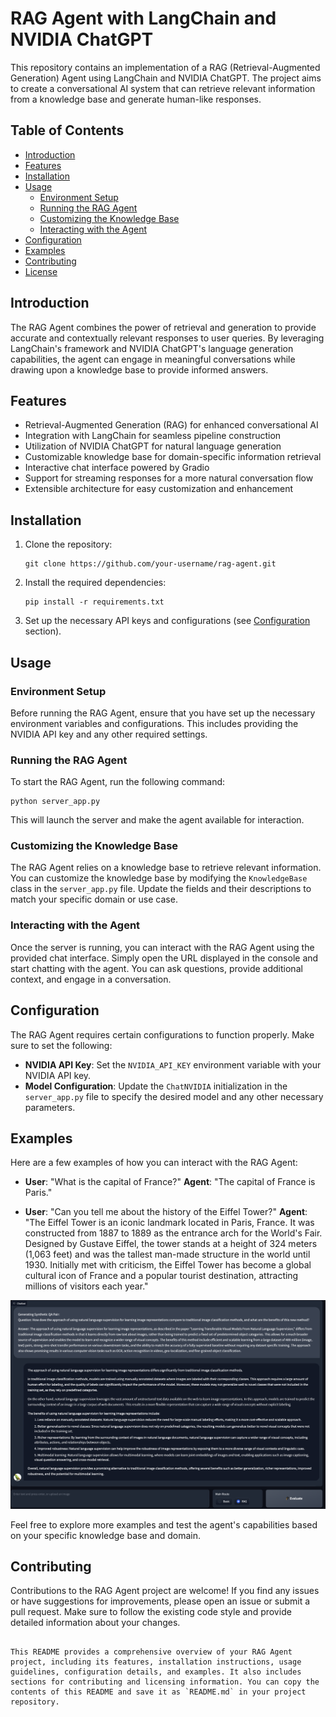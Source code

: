 
# RAG Agent with LangChain and NVIDIA ChatGPT

This repository contains an implementation of a RAG (Retrieval-Augmented Generation) Agent using LangChain and NVIDIA ChatGPT. The project aims to create a conversational AI system that can retrieve relevant information from a knowledge base and generate human-like responses.

## Table of Contents

- [Introduction](#introduction)
- [Features](#features)
- [Installation](#installation)
- [Usage](#usage)
  - [Environment Setup](#environment-setup)
  - [Running the RAG Agent](#running-the-rag-agent)
  - [Customizing the Knowledge Base](#customizing-the-knowledge-base)
  - [Interacting with the Agent](#interacting-with-the-agent)
- [Configuration](#configuration)
- [Examples](#examples)
- [Contributing](#contributing)
- [License](#license)

## Introduction

The RAG Agent combines the power of retrieval and generation to provide accurate and contextually relevant responses to user queries. By leveraging LangChain's framework and NVIDIA ChatGPT's language generation capabilities, the agent can engage in meaningful conversations while drawing upon a knowledge base to provide informed answers.

## Features

- Retrieval-Augmented Generation (RAG) for enhanced conversational AI
- Integration with LangChain for seamless pipeline construction
- Utilization of NVIDIA ChatGPT for natural language generation
- Customizable knowledge base for domain-specific information retrieval
- Interactive chat interface powered by Gradio
- Support for streaming responses for a more natural conversation flow
- Extensible architecture for easy customization and enhancement

## Installation

1. Clone the repository:

   ```shell
   git clone https://github.com/your-username/rag-agent.git
   ```

2. Install the required dependencies:

   ```shell
   pip install -r requirements.txt
   ```

3. Set up the necessary API keys and configurations (see [Configuration](#configuration) section).

## Usage

### Environment Setup

Before running the RAG Agent, ensure that you have set up the necessary environment variables and configurations. This includes providing the NVIDIA API key and any other required settings.

### Running the RAG Agent

To start the RAG Agent, run the following command:

   ```shell
   python server_app.py
   ```

This will launch the server and make the agent available for interaction.

### Customizing the Knowledge Base

The RAG Agent relies on a knowledge base to retrieve relevant information. You can customize the knowledge base by modifying the `KnowledgeBase` class in the `server_app.py` file. Update the fields and their descriptions to match your specific domain or use case.

### Interacting with the Agent

Once the server is running, you can interact with the RAG Agent using the provided chat interface. Simply open the URL displayed in the console and start chatting with the agent. You can ask questions, provide additional context, and engage in a conversation.

## Configuration

The RAG Agent requires certain configurations to function properly. Make sure to set the following:

- **NVIDIA API Key**: Set the `NVIDIA_API_KEY` environment variable with your NVIDIA API key.
- **Model Configuration**: Update the `ChatNVIDIA` initialization in the `server_app.py` file to specify the desired model and any other necessary parameters.

## Examples

Here are a few examples of how you can interact with the RAG Agent:

- **User**: "What is the capital of France?"
  **Agent**: "The capital of France is Paris."

- **User**: "Can you tell me about the history of the Eiffel Tower?"
  **Agent**: "The Eiffel Tower is an iconic landmark located in Paris, France. It was constructed from 1887 to 1889 as the entrance arch for the World's Fair. Designed by Gustave Eiffel, the tower stands at a height of 324 meters (1,063 feet) and was the tallest man-made structure in the world until 1930. Initially met with criticism, the Eiffel Tower has become a global cultural icon of France and a popular tourist destination, attracting millions of visitors each year."


![Sample chat](gradio.png)


Feel free to explore more examples and test the agent's capabilities based on your specific knowledge base and domain.

## Contributing

Contributions to the RAG Agent project are welcome! If you find any issues or have suggestions for improvements, please open an issue or submit a pull request. Make sure to follow the existing code style and provide detailed information about your changes.

```

This README provides a comprehensive overview of your RAG Agent project, including its features, installation instructions, usage guidelines, configuration details, and examples. It also includes sections for contributing and licensing information. You can copy the contents of this README and save it as `README.md` in your project repository.